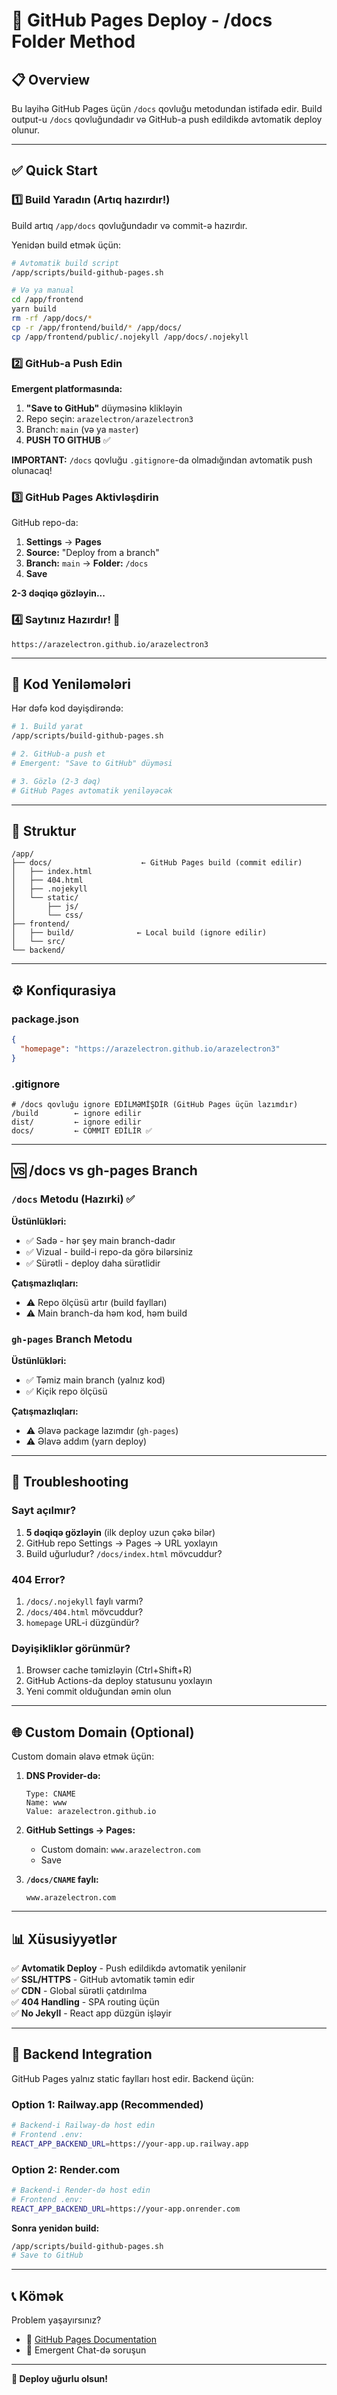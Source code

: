 # 🚀 GitHub Pages Deploy - /docs Folder Method

## 📋 Overview

Bu layihə GitHub Pages üçün `/docs` qovluğu metodundan istifadə edir. Build output-u `/docs` qovluğundadır və GitHub-a push edildikdə avtomatik deploy olunur.

---

## ✅ Quick Start

### 1️⃣ Build Yaradın (Artıq hazırdır!)

Build artıq `/app/docs` qovluğundadır və commit-ə hazırdır.

Yenidən build etmək üçün:
```bash
# Avtomatik build script
/app/scripts/build-github-pages.sh

# Və ya manual
cd /app/frontend
yarn build
rm -rf /app/docs/*
cp -r /app/frontend/build/* /app/docs/
cp /app/frontend/public/.nojekyll /app/docs/.nojekyll
```

### 2️⃣ GitHub-a Push Edin

**Emergent platformasında:**
1. **"Save to GitHub"** düyməsinə klikləyin
2. Repo seçin: `arazelectron/arazelectron3`
3. Branch: `main` (və ya `master`)
4. **PUSH TO GITHUB** ✅

**IMPORTANT:** `/docs` qovluğu `.gitignore`-da olmadığından avtomatik push olunacaq!

### 3️⃣ GitHub Pages Aktivləşdirin

GitHub repo-da:
1. **Settings** → **Pages**
2. **Source:** "Deploy from a branch"
3. **Branch:** `main` → **Folder:** `/docs` 
4. **Save**

**2-3 dəqiqə gözləyin...**

### 4️⃣ Saytınız Hazırdır! 🎉

```
https://arazelectron.github.io/arazelectron3
```

---

## 🔄 Kod Yeniləmələri

Hər dəfə kod dəyişdirəndə:

```bash
# 1. Build yarat
/app/scripts/build-github-pages.sh

# 2. GitHub-a push et
# Emergent: "Save to GitHub" düyməsi

# 3. Gözlə (2-3 dəq)
# GitHub Pages avtomatik yeniləyəcək
```

---

## 📂 Struktur

```
/app/
├── docs/                    ← GitHub Pages build (commit edilir)
│   ├── index.html
│   ├── 404.html
│   ├── .nojekyll
│   └── static/
│       ├── js/
│       └── css/
├── frontend/
│   ├── build/              ← Local build (ignore edilir)
│   └── src/
└── backend/
```

---

## ⚙️ Konfiqurasiya

### package.json
```json
{
  "homepage": "https://arazelectron.github.io/arazelectron3"
}
```

### .gitignore
```
# /docs qovluğu ignore EDİLMƏMİŞDİR (GitHub Pages üçün lazımdır)
/build        ← ignore edilir
dist/         ← ignore edilir
docs/         ← COMMIT EDİLİR ✅
```

---

## 🆚 /docs vs gh-pages Branch

### `/docs` Metodu (Hazırki) ✅
**Üstünlükləri:**
- ✅ Sadə - hər şey main branch-dadır
- ✅ Vizual - build-i repo-da görə bilərsiniz
- ✅ Sürətli - deploy daha sürətlidir

**Çatışmazlıqları:**
- ⚠️ Repo ölçüsü artır (build faylları)
- ⚠️ Main branch-da həm kod, həm build

### `gh-pages` Branch Metodu
**Üstünlükləri:**
- ✅ Təmiz main branch (yalnız kod)
- ✅ Kiçik repo ölçüsü

**Çatışmazlıqları:**
- ⚠️ Əlavə package lazımdır (`gh-pages`)
- ⚠️ Əlavə addım (yarn deploy)

---

## 🔧 Troubleshooting

### Sayt açılmır?
1. **5 dəqiqə gözləyin** (ilk deploy uzun çəkə bilər)
2. GitHub repo Settings → Pages → URL yoxlayın
3. Build uğurludur? `/docs/index.html` mövcuddur?

### 404 Error?
1. `/docs/.nojekyll` faylı varmı?
2. `/docs/404.html` mövcuddur?
3. `homepage` URL-i düzgündür?

### Dəyişikliklər görünmür?
1. Browser cache təmizləyin (Ctrl+Shift+R)
2. GitHub Actions-da deploy statusunu yoxlayın
3. Yeni commit olduğundan əmin olun

---

## 🌐 Custom Domain (Optional)

Custom domain əlavə etmək üçün:

1. **DNS Provider-də:**
   ```
   Type: CNAME
   Name: www
   Value: arazelectron.github.io
   ```

2. **GitHub Settings → Pages:**
   - Custom domain: `www.arazelectron.com`
   - Save

3. **`/docs/CNAME` faylı:**
   ```
   www.arazelectron.com
   ```

---

## 📊 Xüsusiyyətlər

✅ **Avtomatik Deploy** - Push edildikdə avtomatik yenilənir  
✅ **SSL/HTTPS** - GitHub avtomatik təmin edir  
✅ **CDN** - Global sürətli çatdırılma  
✅ **404 Handling** - SPA routing üçün  
✅ **No Jekyll** - React app düzgün işləyir  

---

## 🎯 Backend Integration

GitHub Pages yalnız static faylları host edir. Backend üçün:

### Option 1: Railway.app (Recommended)
```bash
# Backend-i Railway-də host edin
# Frontend .env:
REACT_APP_BACKEND_URL=https://your-app.up.railway.app
```

### Option 2: Render.com
```bash
# Backend-i Render-də host edin
# Frontend .env:
REACT_APP_BACKEND_URL=https://your-app.onrender.com
```

**Sonra yenidən build:**
```bash
/app/scripts/build-github-pages.sh
# Save to GitHub
```

---

## 📞 Kömək

Problem yaşayırsınız?
- 📖 [GitHub Pages Documentation](https://docs.github.com/en/pages)
- 💬 Emergent Chat-də soruşun

---

**🎉 Deploy uğurlu olsun!**
